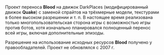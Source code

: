 Проект переноса **Blood** на движок DarkPlaces (модифицированный движок **Quake**) с заменой спрайтов на трёхмерные модели, текстурами в более высоком разрешении и т. п. В настоящее время реализована только многопользовательская сторона игры с возможностью игры против ботов, хотя изначально планировался полноценный перенос всей игры, включая дополнительные эпизоды.

Разрешение на использование исходных ресурсов **Blood** получено у правообладателей. Проект не обновлялся с 2007 г.